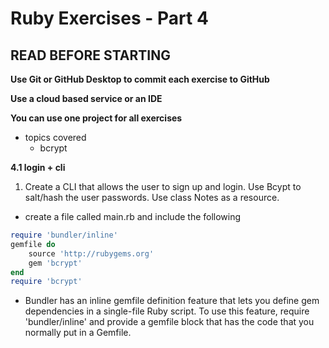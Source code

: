 # Ruby Exercises - Part 4

## READ BEFORE STARTING

**Use Git or GitHub Desktop to commit each exercise  to GitHub** <br>

**Use a cloud based service or an IDE**<br>

**You can use one project for all exercises**<br>

- topics covered
  - bcrypt

**4.1 login + cli**
1. Create a CLI that allows the user to sign up and login. Use Bcypt to salt/hash the user passwords.
   Use class Notes as a resource.

- create a file called main.rb and include the following

```ruby
require 'bundler/inline'
gemfile do
    source 'http://rubygems.org'
    gem 'bcrypt'
end
require 'bcrypt'
```
- Bundler has an inline gemfile definition feature that lets you define gem dependencies in a single-file Ruby script. To use this feature, require 'bundler/inline' and provide a gemfile block that has the code that you normally put in a Gemfile.




